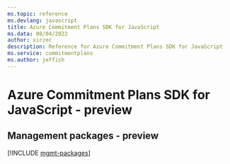```yaml
---
ms.topic: reference
ms.devlang: javascript
title: Azure Commitment Plans SDK for JavaScript
ms.data: 08/04/2022
author: xirzec
description: Reference for Azure Commitment Plans SDK for JavaScript
ms.service: commitmentplans
ms.author: jeffish
---
```

# Azure Commitment Plans SDK for JavaScript - preview

## Management packages - preview
[!INCLUDE [mgmt-packages](commitment-plans-mgmt-index.md)]